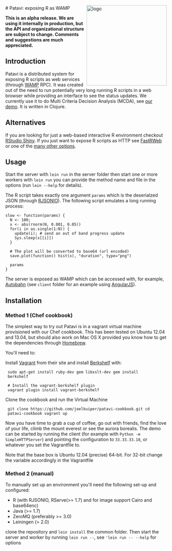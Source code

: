 <img src="https://raw.github.com/joelkuiper/patavi/gh-pages/assets/img/patavi_small.png" alt="logo" align="right" width="250" />
# Patavi: exposing R as WAMP

**This is an alpha release.  We are using it internally in production,
  but the API and organizational structure are subject to change.
  Comments and suggestions are much appreciated.**

## Introduction
Patavi is a distributed system for exposing
R scripts as web services (through [WAMP](http://wamp.ws/) RPC).
It was created out of the need to run
potentially very long running R scripts in a web browser while
providing an interface to see the status updates. We currently use it
to do Multi Criteria Decision Analysis (MCDA), see [our
demo](http://mcda.clinici.co). It is written in Clojure.

## Alternatives
If you are looking for just a web-based interactive R environment
checkout [RStudio Shiny](http://www.rstudio.com/shiny/). If you just
want to expose R scripts as HTTP see
[FastRWeb](https://www.rforge.net/FastRWeb/) or one of the [many other
options](http://cran.r-project.org/doc/FAQ/R-FAQ.html#R-Web-Interfaces).


## Usage
Start the server with `lein run` in the server folder then start one or more workers
with `lein run` you can provide the method name and file in the options (run
`lein --help` for details).

The R script takes exactly one argument `params` which is the deserialzed JSON
(through [RJSONIO](http://cran.r-project.org/web/packages/RJSONIO/index.html)). The following script emulates a long running process:

    slow <- function(params) {
      N <- 100;
      x <- abs(rnorm(N, 0.001, 0.05))
      for(i in as.single(1:N)) {
        update(i); # send an out of band progress update
        Sys.sleep(x[[i]])
      }

      # The plot will be converted to base64 (url encoded)
      save.plot(function() hist(x), "duration", type="png")

      params
    }

The server is exposed as WAMP which can be accessed with, for example,
[Autobahn](http://autobahn.ws/) (see `client` folder for an example using
[AngularJS](http://www.angularjs.org/)).

## Installation

### Method 1 (Chef cookbook)
The simplest way to
try out Patavi is in a vagrant virtual machine provisioned with our
Chef cookbook. This has been tested on Ubuntu 12.04 and 13.04, but
should also work on Mac OS X provided you know how to get the
dependencies through [Homebrew](http://brew.sh/).

You'll need to:

Install [Vagrant](http://www.vagrantup.com/) from their site and
install [Berkshelf](http://berkshelf.com/) with:

     sudo apt-get install ruby-dev gem libxslt-dev gem install
     berkshelf

     # Install the vagrant-berkshelf plugin
     vagrant plugin install vagrant-berkshelf

Clone the cookbook and run the Virtual Machine

     git clone https://github.com/joelkuiper/patavi-cookbook.git cd
     patavi-cookbook vagrant up

Now you have time to grab a cup of coffee, go out with friends, find
the love of your life, climb the mount everest or see the aurora
borealis. The demo can be started by running the client
(for example with `Python -m SimpleHTTPServer`)
and pointing the configuration to `33.33.33.10`, or whatever you set the Vagrantfile to.

Note that the base box is Ubuntu 12.04 (precise) 64-bit. For 32-bit
change the variable accordingly in the Vagrantfile

### Method 2 (manual)
To manually set up an environment
you'll need the following set-up and configured:

* R (with RJSONIO, RServe(>= 1.7) and for image support Cairo and base64enc)
* Java (>= 1.7)
* ZeroMQ (preferably >= 3.0)
* Leiningen (> 2.0)

clone the repository and `lein install` the common folder. Then start
the server and worker by running `lein run --`, see `'lein run --
--help` for options
